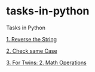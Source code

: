# tasks-in-python

Tasks in Python

[ 1.    Reverse the String ](./tasks/reverse_the_string.py)

[ 2.    Check same Case ](./tasks/check_same_case.py)

[ 3.    For Twins: 2. Math Operations ](./tasks/for_twins_2_math_operations.py)